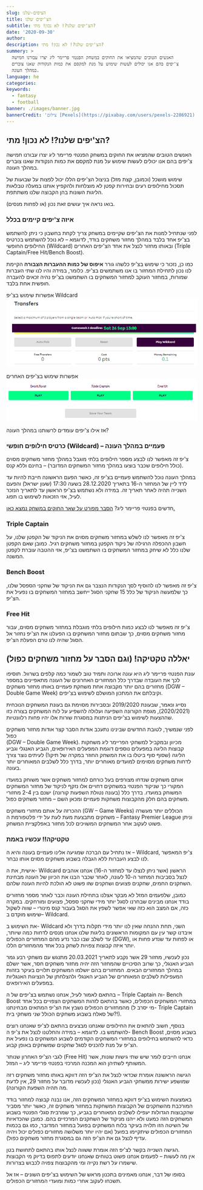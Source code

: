 ```yaml
---
slug: הציפים-שלנו
title: הצ'יפים שלנו
subtitle: הצ'יפים שלנו?! לא נכון! מתי?
date: '2020-09-30'
author:
description: הצ'יפים שלנו?! לא נכון! מתי?
summery: >
  האנשים הטובים שהמציאו את החוקים במשחק הפנטזי פריימר ליג יצרו עבורנו חמישה
  צ'יפים בהם אנו יכולים לעשות שימוש על מנת למקסם את כמות הנקודות שאנו צוברים
  במהלך העונה.
language: he
categories:
keywords:
  - fantasy
  - football
banner: ./images/banner.jpg
bannerCredit: 'צילום [Pexels](https://pixabay.com/users/pexels-2286921) ב [Pixabay](https://pixabay.com)'
---
```


<h2>הצ'יפים שלנו?! לא נכון! מתי?</h2>
<p>
  האנשים הטובים שהמציאו את החוקים במשחק הפנטזי פריימר ליג יצרו עבורנו חמישה
  צ'יפים בהם אנו יכולים לעשות שימוש על מנת למקסם את כמות הנקודות שאנו צוברים
  במהלך העונה.
</p>
<p>
  שימוש מושכל (וכמובן, קצת מזל) בניצול הצ'יפים הללו יכול לפצות על שבועות של
  תסכול מחילופים רעים ובחירות קפטן לא מוצלחות ולהקפיץ אותנו במעלה טבלאות הליגות
  השונות בהן הקבוצה שלנו משתתפת.
</p>
<p>בואו נראה איך עושים זאת נכון (או לפחות מנסים).</p>
<h3>איזה צ'יפים קיימים בכלל</h3>
<p>
  לפני שנתחיל למנות את הצ'יפים שקיימים במשחק צריך לקחת בחשבון כי ניתן להשתמש
  בצ'יפ אחד בלבד במהלך מחזור משחקים בודד, לדוגמא – לא נוכל להשתמש בכרטיס
  החילופים החופשי (Wildcard) ובאותו מחזור לנצל את אחד הצ'יפים האחרים (Triple
  Captain/Free Hit/Bench Boost).
</p>
<p>
  כמו כן, נזכור כי שימוש בצ'יפ כלשהו גורר
  <strong>איפוס של כמות ההעברות הצבורה</strong> הקיימת לנו נכון לתחילת המחזור בו
  אנו משתמשים בצ'יפ. כלומר, במידה והיו לנו שתי העברות שמורות, במחזור העוקב
  למחזור המשחקים בו השתמשנו בצ'יפ נהיה זכאים להעברה חופשית אחת בלבד.
</p>

אפשרות שימוש בצ'יפ Wildcard
![תמונות של שימוש בצ'יפים](../פנטזי-פרמייר-ליג-החוקים/images/wildcard-chips.png)

אפשרות שימוש בצ'יפים האחרים
![תמונות של שימוש בצ'יפים](../פנטזי-פרמייר-ליג-החוקים/images/other-chips.png)

<p>אז אילו צ'יפים עומדים לרשותנו במהלך העונה?</p>
<h3>כרטיס חילופים חופשי (Wildcard) – פעמיים במהלך העונה</h3>
<p>
  צ'יפ זה מאפשר לנו לבצע מספר חילופים בלתי מוגבל במהלך מחזור משחקים מסוים (כולל
  חילופים שכבר בוצעו במהלך מחזור המשחקים המדובר) – בחינם וללא קנס.
</p>
<p>
  במהלך העונה נוכל להשתמש פעמיים בצ'יפ זה, כאשר הפעם הראשונה חייבת להיות עד לדד
  ליין של המחזור ה-16 בתאריך 28.12.2020 בשעה 17:30 (שעון ישראל) והפעם השנייה
  תהיה לאחר תאריך זה. במידה ולא נשתמש בצ'יפ הראשון עד לתאריך הנזכר לעיל, אזי
  הזכאות לשימוש בו תפוג.
</p>
<p class="comment-link">
  חדשים בפנטזי פריימר ליג?
  <a href="פנטזי_פריימר_ליג_החוקים" class="link">הסבר מפורט על שאר החוקים במשחק נמצא כאן.</a>
</p>
<h3>Triple Captain</h3>
<p>
  צ'יפ זה מאפשר לנו לשלש במחזור משחקים מסוים את הניקוד של הקפטן שלנו, על חשבון
  ההכפלה הרגילה של ניקוד הקפטן במחזור משחקים רגיל. כמובן שאם הקפטן שלנו כלל לא
  שיחק במחזור המשחקים בו השתמשנו בצ'יפ, אזי ההטבה עוברת לקפטן המשנה.
</p>
<h3>Bench Boost</h3>
<p>
  צ'יפ זה מאפשר לנו להוסיף לסך הנקודות הנצבר גם את הניקוד של שחקני הספסל שלנו,
  כך שלמעשה הניקוד של כלל 15 שחקני הסגל ייחשב במחזור המשחקים בו נפעיל את הצ'יפ.
</p>
<h3>Free Hit</h3>
<p>
  צ'יפ זה מאפשר לנו לבצע כמות חילופים בלתי מוגבלת במחזור משחקים מסוים, עבור
  מחזור משחקים מסוים, כך שבתום מחזור המשחקים בו הפעלנו את הצ'יפ נחזור אל הסגל
  שהיה לנו טרם הפעלת הצ'יפ.
</p>
<h2>יאללה טקטיקה! (וגם הסבר על מחזור משחקים כפול)</h2>
<p>
  עונת הפנטזי פריימר ליג היא עונה ארוכה ותמיד טוב לשמור כמה קלפים בשרוול. תוסיפו
  לכך את העובדה שבדרך כלל המחזורים האחרונים של העונה מתאפיינים במספר מחזורים בהם
  יותר מקבוצה אחת משחקת פעמיים באותו מחזור משחקים (DGW – Double Game Week)
  וקיבלתם את המתכון המושלם לשימוש בצ'יפים.
</p>
<p>
  נסייג ונאמר, שבעונת 2019/2020 ובסבירות מסוימת גם בעונת המשחקים הנוכחית
  (2020/2021), מגפת הקורונה השפיעה ועלולה להשפיע על לוח המשחקים בצורה כזו
  שההצעות לשימוש בצ'יפים הניתנות במסגרת שורות אלו יהיו פחות רלוונטיות.
</p>
<p>
  לפני שנמשיך, לטובת החדשים שבינינו נתעכב אודות הסבר קצר אודות מחזור משחקים
  כפול<br />(DGW – Double Game Week). מכיוון ובמקביל למשחקי הפריימר ליג משחקות
  קבוצות הליגה במפעלים נוספים דוגמת המפעלים האירופאים, הגביע האנגלי וגביע הליגה
  (שסוף סוף ביטלו בו את המשחק החוזר במקרה של תיקו!) לעיתים נוצר צורך לדחות
  משחקים מסוימים למועדים מאוחרים יותר, בדרך כלל לשלבים המאוחרים יותר בעונה.
</p>
<p>
  אותם משחקים שנדחו מצורפים בעל כורחם למחזור משחקים אשר משוחק במועדו המקורי כך
  שניקוד הפנטזי במשחקים דחויים אלו נזקף לניקוד של מחזור המשחקים המשוחק במועדו.
  בדרך כלל (בעונה נטולת השפעות קורונה) ישנם בין 2-4 מחזורי משחקים בהם חלק
  מהקבוצות משחקות פעמיים ומכאן השם – מחזור משחקים כפול.
</p>
<p>
  ההכרזה על אותם מחזורי משחקים (GW – Game Weeks) הכוללים יותר מעשרה משחקים
  מתבצעת מעת לעת על ידי פלטפורמת ה – Fantasy Premier League וניתן פשוט לעקוב אחר
  המשחקים המשויכים לכל מחזור באפלקציית המשחק.
</p>
<h3>טקטיקה!! עכשיו באמת</h3>
<p>
  אז נתחיל עם הברכה שמגיעה אלינו פעמיים בעונה והיא ה – Wildcard, צ'יפ המאפשר לנו
  לבצע העברות ללא הגבלה בשבוע משחקים מסוים אותו נבחר.
</p>
<p>
  אישית, את ה- Wildcard הראשון (אשר ניתן לנצלו עד למחזור ה-16) אנחנו אוהבים לנצל
  בסביבות המחזור ה-10 לעונה, לאחר שכבר הבנו את הכיוון של העונה מבחינת השחקנים
  החמים, שחקנים פצועים ושחקנים שזו פשוט לא הולכת להיות העונה שלהם.
</p>
<p>
  כמובן, שלפעמים המזל לא מבקר אצלנו בתחילת העונה וכבר לאחר מספר מחזורים בודד
  אנחנו מבינים שבחרנו לסגל יותר מידי שחקני ספסל, פצועים ומורחקים. במקרה כזה, אם
  המצב הוא כזה שאי אפשר לשפץ את הסגל בעבור קנס מינורי – שווה לשקול שימוש מוקדם
  ב– Wildcard.
</p>
<p>
  את השימוש ב- Wildcard השני, תחת ההנחה שאין לנו יותר מידי תקלות בדרך ולא איבדנו
  קשר עין עם המקומות הראשונים בליגות שלנו אנחנו מנסים לדחות כמה שיותר, עד לשלב
  שבו כבר נדע מהם המחזורים הכפולים (DGW), או לפחות עד שנדע פחות או יותר איזה
  קבוצות צפויות לשחק בכל אחד מהמחזורים הללו.
</p>
<p>
  נכון לעכשיו, מחזור 29 אשר נקבע לתאריך 20.03.2021 מתנגש עם משחקי רבע גמר הגביע
  האנגלי, כך שרוב הסיכויים שהמחזור הזה יהיה מחזור משחקים חסר, אשר יושלם במהלך
  המחזורים הבאים. המחזורים בהם יושלמו המשחקים תלויים בעיקר בזהות המעפילות לשלבים
  המאוחרים של הגביע האנגלי ולהצלחתן של הנציגות האנגליות במפעלים האירופאים.
</p>
<p>
  בהתאם לאמור לעיל, אנחנו נשתמש בצ'יפים של ה – Triple Captain וה- Bench Boost
  במחזורי המשחקים הכפולים, כאשר בהתאם לזהות המשחקים הצפויים בכל אחד מהמחזורים
  הכפולים נשבץ את הצ'יפ המתאים מבחינתנו (מי יסרב ל- Triple Captain של סאלח בשבוע
  משחקים הכולל שני משחקי בית?!).
</p>
<p>
  בנוסף, חשוב להתאים את החילופים שאנחנו מבצעים בהתאם לצ'יפ שאנחנו רוצים להשתמש
  בו. לדוגמא – במידה והחלטנו לנצל את צ'יפ ה- Bench Boost בשבוע מסוים, כדאי
  להשתמש בחילופים במחזורי המשחקים הקודמים לשבוע המשחקים בו נפעיל את הצ'יפ על מנת
  להכניס לסגל שחקנים שמשחקים באופן קבוע.
</p>
<p>
  לגבי הצ'יפ האחרון שנותר (Free Hit) אנחנו חייבים לומר שיש שתי גישות שונות, אשר
  המשותף לשתיהן הוא המכנה המרכזי בפנטזי פריימר ליג – המזל.
</p>
<p>
  הגישה הראשונה אומרת שכדאי לנצל את הצ'יפ הזה דווקא באותו מחזור משחקים רזה
  שמושפע ישירות ממשחקי הגביע האנגלי (נכון לעכשיו מדובר על מחזור 29, אין לדעת מה
  תהיה השפעת הקורונה).
</p>
<p>
  באמצעות השימוש בצ'יפ דווקא במחזור המשחקים הזה, אנו נבנה קבוצה למחזור בודד
  המורכבת מהשחקנים של הקבוצות המשחקות במחזור משחקים זה, כאשר יותר מסביר שהקבוצות
  הגדולות יעפילו לשלבים המאוחרים בגביע, כך שמרבית סגלי הפנטזי בשבוע המשחקים הזה
  כמעט ולא ייהנו מניקוד של השחקנים המרכזיים בהם. כמובן שהכדאיות של השיטה הזו
  תלויה בעיקר בלוח המשחקים בפועל במחזור המדובר, כמו גם בכמות המחזורים הכפולים
  שיתקיימו בפועל (אם יהיו יותר משלושה מחזורים כפולים יכול ויהיה עדיף לנצל גם את
  הצ'יפ הזה גם במסגרת מחזור משחקים כפול).
</p>
<p>
  הגישה השנייה בקשר לצ'יפ הזה אומרת ששווה לנצל אותו בהתאם לתחושת בטן. <br />אין
  מה לעשות – לפעמים אנחנו פשוט בטוחים שאנחנו יודעים לתפוס בדיוק מי הקבוצות
  שישמרו על רשת נקייה ומי מהקבוצות צפויה לכבוש בצרורות.
</p>
<p>
  בסופו של דבר, אנחנו מאמינים בתכנון מראש של השימוש בצ'יפים השונים – אז אל תשכחו
  לעקוב אחרי כמות ומועדי המחזורים הכפולים.
</p>
